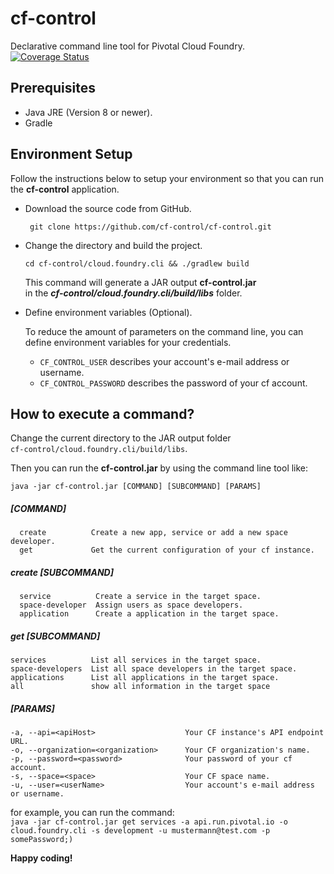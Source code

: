 # cf-control
Declarative command line tool for Pivotal Cloud Foundry.
[![Coverage Status](https://coveralls.io/repos/github/cf-control/cf-control/badge.svg?branch=feature/code-coveragte-tool)](https://coveralls.io/github/cf-control/cf-control?branch=feature/code-coveragte-tool)

## Prerequisites 
* Java JRE (Version 8 or newer).
* Gradle 

## Environment Setup 
Follow the instructions below to setup your environment so that
you can run the __cf-control__ application.

* Download the source code from GitHub.

  ``` git clone https://github.com/cf-control/cf-control.git``` 
  
* Change the directory and build the project.

  ```cd cf-control/cloud.foundry.cli && ./gradlew build``` 
  
  This command will generate a JAR output __cf-control.jar__  
  in the **_cf-control/cloud.foundry.cli/build/libs_** folder.
  
* Define environment variables (Optional). 

    To reduce the amount of parameters on the command line, you can define environment variables for your credentials.
    
  * ```CF_CONTROL_USER``` describes your account's e-mail address or username.
  * ```CF_CONTROL_PASSWORD``` describes the password of your cf account.

## How to execute a command? 

Change the current directory to the JAR output folder \
```cf-control/cloud.foundry.cli/build/libs```.

Then you can run the __cf-control.jar__ by using the command line tool like: 
  
  ```java -jar cf-control.jar [COMMAND] [SUBCOMMAND] [PARAMS]``` 
  
##### [COMMAND]
```
  create          Create a new app, service or add a new space developer.
  get             Get the current configuration of your cf instance.
```
  
##### create [SUBCOMMAND]
```
  service          Create a service in the target space.
  space-developer  Assign users as space developers.
  application      Create a application in the target space.
```
    
##### get [SUBCOMMAND]
   ```
   services          List all services in the target space.
   space-developers  List all space developers in the target space.
   applications      List all applications in the target space.
   all               show all information in the target space
   ```       
        
##### [PARAMS]
   ```
  -a, --api=<apiHost>                    Your CF instance's API endpoint URL.
  -o, --organization=<organization>      Your CF organization's name.
  -p, --password=<password>              Your password of your cf account.
  -s, --space=<space>                    Your CF space name.
  -u, --user=<userName>                  Your account's e-mail address or username.
  ```


  for example, you can run the command: \
  ```java -jar cf-control.jar get services -a api.run.pivotal.io -o cloud.foundry.cli -s development -u mustermann@test.com -p somePassword;)```


__Happy coding!__